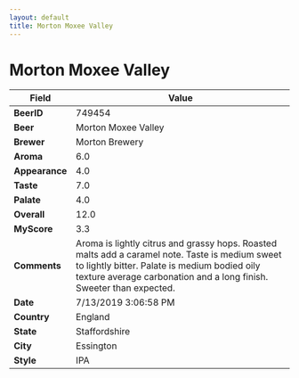 ```yaml
---
layout: default
title: Morton Moxee Valley
---
```


# Morton Moxee Valley

| Field         | Value     |
|---------------|-----------|
| **BeerID** | 749454 |
| **Beer** | Morton Moxee Valley |
| **Brewer** | Morton Brewery |
| **Aroma** | 6.0 |
| **Appearance** | 4.0 |
| **Taste** | 7.0 |
| **Palate** | 4.0 |
| **Overall** | 12.0 |
| **MyScore** | 3.3 |
| **Comments** | Aroma is lightly citrus and grassy hops. Roasted malts add a caramel note. Taste is medium sweet to lightly bitter. Palate is medium bodied oily texture average carbonation and a long finish. Sweeter than expected. |
| **Date** | 7/13/2019 3:06:58 PM |
| **Country** | England |
| **State** | Staffordshire |
| **City** | Essington |
| **Style** | IPA |
